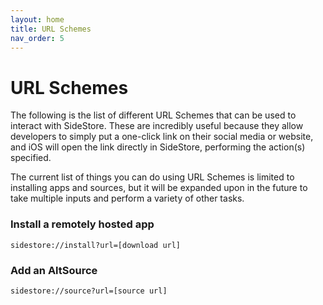 ```yaml
---
layout: home
title: URL Schemes
nav_order: 5
---
```


# URL Schemes

The following is the list of different URL Schemes that can be used to interact with SideStore. These are incredibly useful because they allow developers to simply put a one-click link on their social media or website, and iOS will open the link directly in SideStore, performing the action(s) specified.

The current list of things you can do using URL Schemes is limited to installing apps and sources, but it will be expanded upon in the future to take multiple inputs and perform a variety of other tasks.

### Install a remotely hosted app

```
sidestore://install?url=[download url]
```

### Add an AltSource

```
sidestore://source?url=[source url]
```
